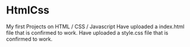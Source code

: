 # HtmlCss
My first Projects on HTML / CSS / Javascript
Have uploaded a index.html file that is confirmed to work.
Have uploaded a style.css file that is confirmed to work.
